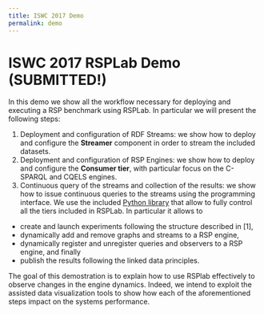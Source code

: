 ```yaml
---
title: ISWC 2017 Demo
permalink: demo
---
```



# ISWC 2017 RSPLab Demo (SUBMITTED!)

In this demo we show all the workflow necessary for deploying and executing a RSP benchmark using RSPLab. In particular we will present the following steps:

1) Deployment and configuration of RDF Streams: we show how to deploy and configure the **Streamer** component in order to stream the included datasets.
2) Deployment and configuration of RSP Engines: we show how to deploy and configure the **Consumer tier**, with particular focus on the C-SPARQL and CQELS engines.
3) Continuous query of the streams and collection of the results: we show how to issue continuous queries to the streams using the programming interface. We use the included [Python library](https://github.com/streamreasoning/rsplib) that allow to fully control all the tiers included in RSPLab. In particular it allows to 
  - create and launch experiments following the structure described in [1],
  - dynamically add and remove graphs and streams to a RSP engine,
  - dynamically register and unregister queries and observers to a RSP engine, and finally
  - publish the results following the linked data principles. 
 
The goal of this demostration is to explain how to use RSPlab effectively to observe changes in the engine dynamics. Indeed, 
we intend to exploit the assisted data visualization tools to show how each of the aforementioned steps impact on the systems performance.
 
